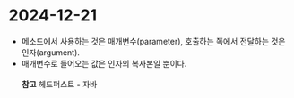 # 2024-12-21

- 메소드에서 사용하는 것은 매개변수(parameter), 호출하는 쪽에서 전달하는 것은 인자(argument).
- 매개변수로 들어오는 값은 인자의 복사본일 뿐이다.
<br><br>
**참고**
헤드퍼스트 - 자바
